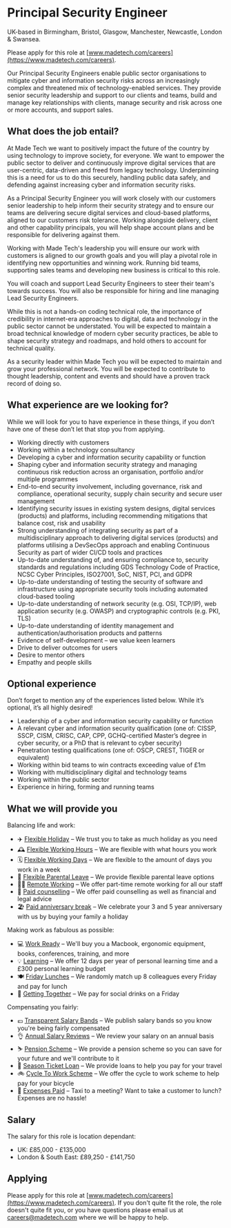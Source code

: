 # Principal Security Engineer

UK-based in Birmingham, Bristol, Glasgow, Manchester, Newcastle, London & Swansea.

Please apply for this role at [www.madetech.com/careers](https://www.madetech.com/careers).

Our Principal Security Engineers enable public sector organisations to mitigate cyber and information security risks across an increasingly complex and threatened mix of technology-enabled services. They provide senior security leadership and support to our clients and teams, build and manage key relationships with clients, manage security and risk across one or more accounts, and support sales.

## What does the job entail?

At Made Tech we want to positively impact the future of the country by using technology to improve society, for everyone. We want to empower the public sector to deliver and continuously improve digital services that are user-centric, data-driven and freed from legacy technology. Underpinning this is a need for us to do this securely, handling public data safely, and defending against increasing cyber and information security risks.

As a Principal Security Engineer you will work closely with our customers senior leadership to help inform their security strategy and to ensure our teams are delivering secure digital services and cloud-based platforms, aligned to our customers risk tolerance. Working alongside delivery, client and other capability principals, you will help shape account plans and be responsible for delivering against them.

Working with Made Tech's leadership you will ensure our work with customers is aligned to our growth goals and you will play a pivotal role in identifying new opportunities and winning work. Running bid teams, supporting sales teams and developing new business is critical to this role.

You will coach and support Lead Security Engineers to steer their team's towards success. You will also be responsible for hiring and line managing Lead Security Engineers.

While this is not a hands-on coding technical role, the importance of credibility in internet-era approaches to digital, data and technology in the public sector cannot be understated. You will be expected to maintain a broad technical knowledge of modern cyber security practices, be able to shape security strategy and roadmaps, and hold others to account for technical quality.

As a security leader within Made Tech you will be expected to maintain and grow your professional network. You will be expected to contribute to thought leadership, content and events and should have a proven track record of doing so.

## What experience are we looking for?

While we will look for you to have experience in these things, if you don’t have one of these don’t let that stop you from applying.

- Working directly with customers
- Working within a technology consultancy
- Developing a cyber and information security capability or function
- Shaping cyber and information security strategy and managing continuous risk reduction across an organisation, portfolio and/or multiple programmes
- End-to-end security involvement, including governance, risk and compliance, operational security, supply chain security and secure user management
- Identifying security issues in existing system designs, digital services (products) and platforms, including recommending mitigations that balance cost, risk and usability
- Strong understanding of integrating security as part of a multidisciplinary approach to delivering digital services (products) and platforms utilising a DevSecOps approach and enabling Continuous Security as part of wider CI/CD tools and practices
- Up-to-date understanding of, and ensuring compliance to, security standards and regulations including GDS Technology Code of Practice, NCSC Cyber Principles, ISO27001, SoC, NIST, PCI, and GDPR
- Up-to-date understanding of testing the security of software and infrastructure using appropriate security tools including automated cloud-based tooling
- Up-to-date understanding of network security (e.g. OSI, TCP/IP), web application security (e.g. OWASP) and cryptographic controls (e.g. PKI, TLS)
- Up-to-date understanding of identity management and authentication/authorisation products and patterns
- Evidence of self-development – we value keen learners
- Drive to deliver outcomes for users
- Desire to mentor others
- Empathy and people skills

## Optional experience

Don’t forget to mention any of the experiences listed below. While it’s optional, it’s all highly desired!

- Leadership of a cyber and information security capability or function
- A relevant cyber and information security qualification (one of: CISSP, SSCP, CISM, CRISC, CAP, CPP, GCHQ-certified Master’s degree in cyber security, or a PhD that is relevant to cyber security)
- Penetration testing qualifications (one of: OSCP, CREST, TIGER or equivalent)
- Working within bid teams to win contracts exceeding value of £1m
- Working with multidisciplinary digital and technology teams
- Working within the public sector
- Experience in hiring, forming and running teams

## What we will provide you

Balancing life and work:

* ✈️ [Flexible Holiday](../benefits/flexible_holiday.md) – We trust you to take as much holiday as you need
* 🕰️ [Flexible Working Hours](../benefits/working_hours.md) – We are flexible with what hours you work
* 🗓️ [Flexible Working Days](../benefits/flexible_working.md) – We are flexible to the amount of days you work in a week
* 👶 [Flexible Parental Leave](../guides/welfare/parental_leave.md) – We provide flexible parental leave options
* 👩‍💻 [Remote Working](../benefits/remote_working.md) – We offer part-time remote working for all our staff
* 🤗 [Paid counselling](../guides/welfare/paid_counselling.md) – We offer paid counselling as well as financial and legal advice
* 🏖️ [Paid anniversary break](../benefits/paid_anniversary_break.md) – We celebrate your 3 and 5 year anniversary with us by buying your family a holiday

Making work as fabulous as possible:

* 💻 [Work Ready](../benefits/work_ready.md) – We'll buy you a Macbook, ergonomic equipment, books, conferences, training, and more
* 💡 [Learning](../guides/learning/README.md) – We offer 12 days per year of personal learning time and a £300 personal learning budget
* 🍽️ [Friday Lunches](../benefits/friday_lunch.md) – We randomly match up 8 colleagues every Friday and pay for lunch
* 🍻 [Getting Together](../benefits/getting_together.md) – We pay for social drinks on a Friday

Compensating you fairly:

* 💷 [Transparent Salary Bands](../roles/README.md) – We publish salary bands so you know you're being fairly compensated
* 👌 [Annual Salary Reviews](../guides/compensation/salary_reviews.md) – We review your salary on an annual basis
* ⛷️ [Pension Scheme](../benefits/pension_scheme.md) – We provide a pension scheme so you can save for your future and we'll contribute to it
* 🚄 [Season Ticket Loan](../benefits/season_ticket_loan.md) – We provide loans to help you pay for your travel
* 🚲 [Cycle To Work Scheme](../benefits/cycle_to_work_scheme.md) – We offer the cycle to work scheme to help pay for your bicycle
* 🚕 [Expenses Paid](../guides/compensation/expenses.md) – Taxi to a meeting? Want to take a customer to lunch? Expenses are no hassle!

## Salary

The salary for this role is location dependant:

- UK: £85,000 - £135,000
- London & South East: £89,250 - £141,750

## Applying

Please apply for this role at [www.madetech.com/careers](https://www.madetech.com/careers). If you don't quite fit the role, the role doesn't quite fit you, or you have questions please email us at [careers@madetech.com](mailto:careers@madetech.com) where we will be happy to help.

